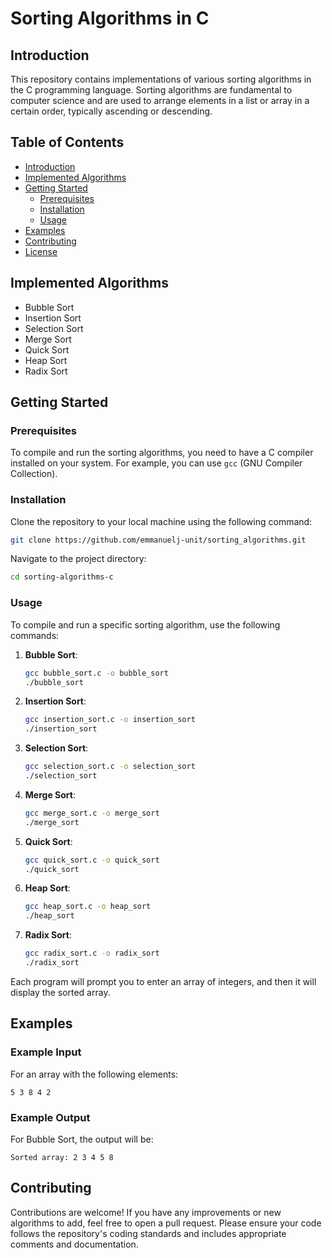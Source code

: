 # Sorting Algorithms in C

## Introduction

This repository contains implementations of various sorting algorithms in the C programming language. Sorting algorithms are fundamental to computer science and are used to arrange elements in a list or array in a certain order, typically ascending or descending.

## Table of Contents

- [Introduction](#introduction)
- [Implemented Algorithms](#implemented-algorithms)
- [Getting Started](#getting-started)
  - [Prerequisites](#prerequisites)
  - [Installation](#installation)
  - [Usage](#usage)
- [Examples](#examples)
- [Contributing](#contributing)
- [License](#license)

## Implemented Algorithms

- Bubble Sort
- Insertion Sort
- Selection Sort
- Merge Sort
- Quick Sort
- Heap Sort
- Radix Sort

## Getting Started

### Prerequisites

To compile and run the sorting algorithms, you need to have a C compiler installed on your system. For example, you can use `gcc` (GNU Compiler Collection).

### Installation

Clone the repository to your local machine using the following command:

```sh
git clone https://github.com/emmanuelj-unit/sorting_algorithms.git
```

Navigate to the project directory:

```sh
cd sorting-algorithms-c
```

### Usage

To compile and run a specific sorting algorithm, use the following commands:

1. **Bubble Sort**:
    ```sh
    gcc bubble_sort.c -o bubble_sort
    ./bubble_sort
    ```

2. **Insertion Sort**:
    ```sh
    gcc insertion_sort.c -o insertion_sort
    ./insertion_sort
    ```

3. **Selection Sort**:
    ```sh
    gcc selection_sort.c -o selection_sort
    ./selection_sort
    ```

4. **Merge Sort**:
    ```sh
    gcc merge_sort.c -o merge_sort
    ./merge_sort
    ```

5. **Quick Sort**:
    ```sh
    gcc quick_sort.c -o quick_sort
    ./quick_sort
    ```

6. **Heap Sort**:
    ```sh
    gcc heap_sort.c -o heap_sort
    ./heap_sort
    ```

7. **Radix Sort**:
    ```sh
    gcc radix_sort.c -o radix_sort
    ./radix_sort
    ```

Each program will prompt you to enter an array of integers, and then it will display the sorted array.

## Examples

### Example Input

For an array with the following elements:
```
5 3 8 4 2
```

### Example Output

For Bubble Sort, the output will be:
```
Sorted array: 2 3 4 5 8
```

## Contributing

Contributions are welcome! If you have any improvements or new algorithms to add, feel free to open a pull request. Please ensure your code follows the repository's coding standards and includes appropriate comments and documentation.
#
